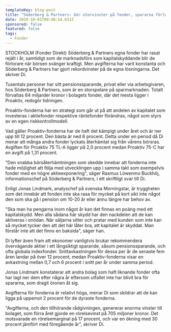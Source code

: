 ```yaml
---
templateKey: blog-post
title: "Söderberg & Partners: Gör storvinster på fonder, spararna förlorare - DI"
date: 2020-10-01T09:40:54.631Z
sponsored: false
featured: false
tags:
  - Fonder
---
```

STOCKHOLM (Fonder Direkt) Söderberg & Partners egna fonder har rasat rejält i år, samtidigt som de marknadsförs som kapitalskyddande blir de förlorare när börsen svänger kraftigt. Men avgifterna har varit konstanta och Söderberg & Partners har gjort rekordvinster på de egna lösningarna. Det skriver Di.

Tusentals personer har sitt pensionssparande, privat eller via arbetsgivaren, hos Söderberg & Partners, som är en storspelare på sparmarknaden. Totalt förvaltas 64 miljarder kronor i bolagets fonder, där det mesta ligger i Proaktiv, redogör tidningen.

Proaktiv-fonderna har en strategi som går ut på att andelen av kapitalet som investeras i aktiefonder respektive räntefonder förändras, något som styrs av en egen riskkontrollmodell.

Vad gäller Proaktiv-fonderna har de haft det kämpigt under året och är ner upp till 12 procent. Den bästa är ned 6 procent. Detta under en period då Di menar att många andra fonder lyckats återhämtat sig från vårens börsras. Avgiften för Proaktiv 75 TL-A ligger på 2,0 procent medan Proaktiv 75-C har en avgift på 1,31 procent.

"Den snabba börsåterhämtningen som skedde innebar att fonderna inte hade möjlighet att följa med utvecklingen upp i samma takt som exempelvis fonder med en högre aktieexponering", säger Rasmus Löwenmo Buckhöj, informationschef på Söderberg & Partners, i ett skriftligt svar till Di.

Enligt Jonas Lindmark, analyschef på svenska Morningstar, är tryggheten som det innebär att fonden inte ska rasa för mycket på kort sikt inte något den som ska gå i pension om 10-20 år eller ännu längre har behov av.

"Ska man ha pengarna inom något år kan det finnas en poäng med ett kapitalskydd. Men alla sådana här skydd har den nackdelen att de kan aktiveras i onödan. När säljarna sitter och pratar med kunden som inte kan så mycket tycker den att det här låter bra, att kapitalet är skyddat. Man förstår inte att det finns en baksida", säger han.

Di lyfter även fram att ekonomer vanligtvis brukar rekommendera övervägande aktier i ett långsiktigt sparande, såsom pensionssparande, och ofta globala indexfonder. Snittavkastningen för dessa per år de senaste fem åren landar på över 12 procent, medan Proaktiv-fonderna visar en avkastning mellan 0,7 och 6 procent i snitt per år under samma period.

Jonas Lindmark konstaterar att andra bolag som haft liknande fonder ofta har lagt ner dem efter några år eftersom utfallet inte har blivit bra för spararna, som dragit öronen åt sig.

Avgifterna för fonderna är relativt höga, menar Di som skildrar att de kan ligga på uppemot 2 procent för de dyraste fonderna.

"Avgifterna, och den tillhörande rådgivningen, genererar enorma vinster till bolaget, som förra året gjorde en rörelsevinst på 705 miljoner kronor. Det motsvarade en rörelsemarginal på 17 procent, och var en ökning med 30 procent jämfört med föregående år", skriver Di.